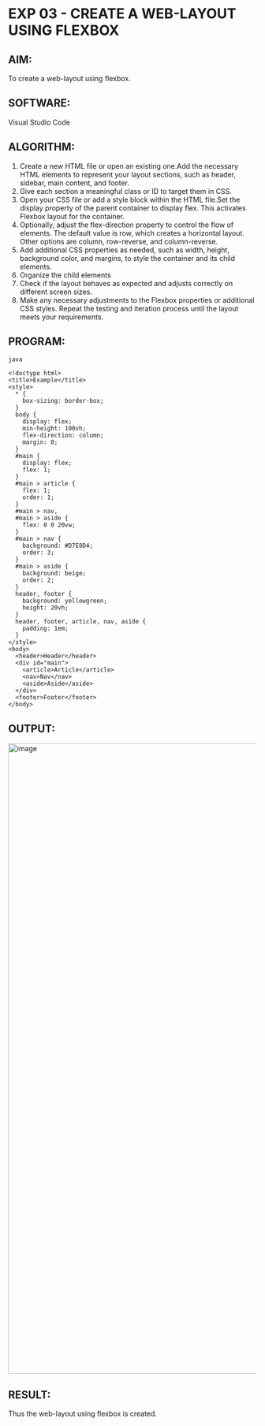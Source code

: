 
# EXP 03 - CREATE A WEB-LAYOUT USING FLEXBOX

## AIM:
To create a web-layout using flexbox.

## SOFTWARE:

Visual Studio Code

## ALGORITHM:

1) Create a new HTML file or open an existing one.Add the necessary HTML elements to represent your layout sections, such as header, sidebar, main content, and footer.
2) Give each section a meaningful class or ID to target them in CSS.
3) Open your CSS file or add a style block within the HTML file.Set the display property of the parent container to display flex. This activates Flexbox layout for the container.
4) Optionally, adjust the flex-direction property to control the flow of elements. The default value is row, which creates a horizontal layout. Other options are column, row-reverse, and column-reverse.
5) Add additional CSS properties as needed, such as width, height, background color, and margins, to style the container and its child elements.
6) Organize the child elements
7) Check if the layout behaves as expected and adjusts correctly on different screen sizes.
8) Make any necessary adjustments to the Flexbox properties or additional CSS styles.
Repeat the testing and iteration process until the layout meets your requirements.

## PROGRAM:
```
java

<!doctype html>
<title>Example</title>
<style>
  * {
    box-sizing: border-box; 
  }
  body {
    display: flex;
    min-height: 100vh;
    flex-direction: column;
    margin: 0;
  }
  #main {
    display: flex;
    flex: 1;
  }
  #main > article {
    flex: 1;
    order: 1;
  }
  #main > nav, 
  #main > aside {
    flex: 0 0 20vw;
  }
  #main > nav {
    background: #D7E8D4;
    order: 3;
  }
  #main > aside {
    background: beige;
    order: 2;
  }
  header, footer {
    background: yellowgreen;
    height: 20vh;
  }
  header, footer, article, nav, aside {
    padding: 1em;
  }
</style>
<body>
  <header>Header</header>
  <div id="main">
    <article>Article</article>
    <nav>Nav</nav>
    <aside>Aside</aside>
  </div>
  <footer>Footer</footer>
</body>
```

## OUTPUT:

<img width="1280" alt="image" src="https://github.com/Monisha-11/EXP-03---MODERN-WEB/assets/93427240/b3a35b2d-cddd-4101-95c6-0900a6f2ab1b">

## RESULT:

Thus the web-layout using flexbox is created.

